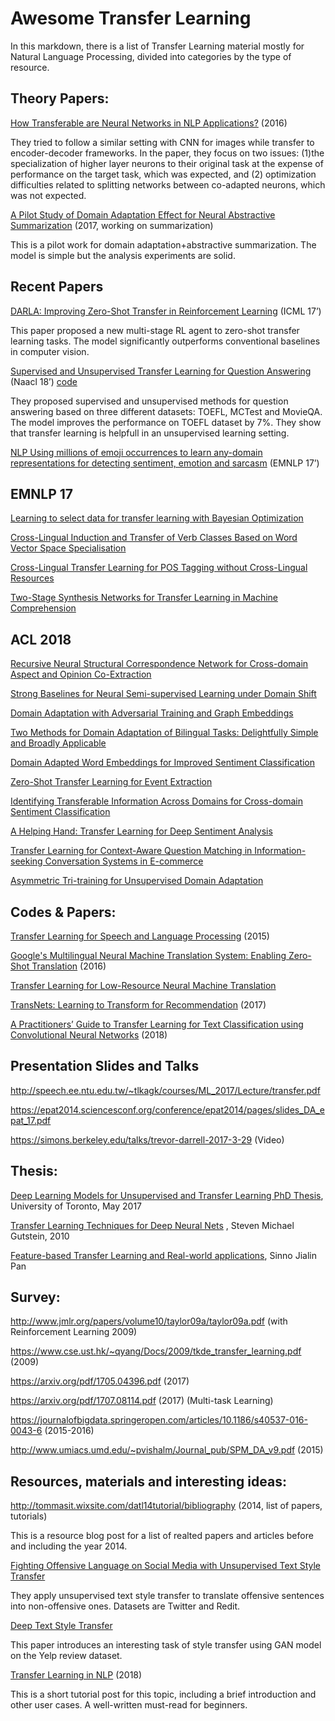 # Awesome Transfer Learning

In this markdown, there is a list of Transfer Learning material mostly for Natural Language Processing, divided into categories by the type of resource.



## Theory Papers:
[How Transferable are Neural Networks in NLP Applications?](https://arxiv.org/pdf/1411.1792.pdf) (2016)

They tried to follow a similar setting with CNN for images while transfer to encoder-decoder frameworks. In the paper, they focus on two issues: (1)the specialization of higher layer neurons to their original task at the expense of performance on the
target task, which was expected, and (2) optimization difficulties related to splitting networks between co-adapted neurons, which was not expected.

[A Pilot Study of Domain Adaptation Effect for Neural Abstractive Summarization](https://arxiv.org/abs/1707.07062) (2017, working on summarization)

This is a pilot work for domain adaptation+abstractive summarization. The model is simple but the analysis experiments are solid. 


## Recent Papers
[DARLA: Improving Zero-Shot Transfer in Reinforcement Learning](https://arxiv.org/abs/1707.08475) (ICML 17’)

This paper proposed a new multi-stage RL agent to zero-shot transfer learning tasks. The model significantly outperforms conventional baselines in computer vision.


[Supervised and Unsupervised Transfer Learning for Question Answering](https://arxiv.org/abs/1711.05345) (Naacl 18’) [code](https://github.com/chun5212021202/QACNN)

They proposed supervised and unsupervised methods for question answering based on three different datasets: TOEFL, MCTest and MovieQA. The model improves the performance on TOEFL dataset by 7%. They show that transfer learning is helpfull in an unsupervised learning setting. 


[NLP Using millions of emoji occurrences to learn any-domain representations for detecting sentiment, emotion and sarcasm](http://www.aclweb.org/anthology/D17-1169) (EMNLP 17’)



## EMNLP 17
[Learning to select data for transfer learning with Bayesian Optimization](https://www.aclweb.org/anthology/D17-1038)

[Cross-Lingual Induction and Transfer of Verb Classes Based on Word Vector Space Specialisation](http://aclweb.org/anthology/D17-1270)

[Cross-Lingual Transfer Learning for POS Tagging without Cross-Lingual Resources](https://aclanthology.coli.uni-saarland.de/papers/D17-1302/d17-1302)

[Two-Stage Synthesis Networks for Transfer Learning in Machine Comprehension](https://www.microsoft.com/en-us/research/wp-content/uploads/2017/07/emnlp17_SynNet.pdf)

## ACL 2018
[Recursive Neural Structural Correspondence Network for Cross-domain Aspect and Opinion Co-Extraction](http://aclweb.org/anthology/P18-1202)

[Strong Baselines for Neural Semi-supervised Learning under Domain Shift](https://aclanthology.info/papers/P18-1096/p18-1096)

[Domain Adaptation with Adversarial Training and Graph Embeddings](https://arxiv.org/pdf/1805.05151.pdf)

[Two Methods for Domain Adaptation of Bilingual Tasks: Delightfully Simple and Broadly Applicable](https://acl2018.org/paper/593/)

[Domain Adapted Word Embeddings for Improved Sentiment Classification](https://arxiv.org/pdf/1805.04576.pdf)

[Zero-Shot Transfer Learning for Event Extraction](https://drive.google.com/file/d/1jfRQEo3RvubwmmnNLa5vX7_DbtwwX7L_/view)

[Identifying Transferable Information Across Domains for Cross-domain Sentiment Classification](http://aclweb.org/anthology/P18-1089)

[A Helping Hand: Transfer Learning for Deep Sentiment Analysis](http://aclweb.org/anthology/P18-1235)

[Transfer Learning for Context-Aware Question Matching in Information-seeking Conversation Systems in E-commerce](http://aclweb.org/anthology/P18-2034)

[Asymmetric Tri-training for Unsupervised Domain Adaptation](https://arxiv.org/abs/1702.08400)


## Codes & Papers:
[Transfer Learning for Speech and Language Processing](https://arxiv.org/pdf/1511.06066.pdf) (2015)

[Google's Multilingual Neural Machine Translation System: Enabling Zero-Shot Translation](https://arxiv.org/pdf/1611.04558.pdf) (2016)

[Transfer Learning for Low-Resource Neural Machine Translation](https://aclweb.org/anthology/D16-1163)

[TransNets: Learning to Transform for Recommendation](https://arxiv.org/pdf/1704.02298.pdf) (2017)

[A Practitioners’ Guide to Transfer Learning for Text Classification using Convolutional Neural Networks](https://scirate.com/arxiv/1801.06480) (2018)

## Presentation Slides and Talks
http://speech.ee.ntu.edu.tw/~tlkagk/courses/ML_2017/Lecture/transfer.pdf

https://epat2014.sciencesconf.org/conference/epat2014/pages/slides_DA_epat_17.pdf


https://simons.berkeley.edu/talks/trevor-darrell-2017-3-29 (Video)



## Thesis:
[Deep Learning Models for Unsupervised and Transfer Learning PhD Thesis](http://www.cs.toronto.edu/~nitish/nitish_thesis.pdf), University of Toronto, May 2017

[Transfer Learning Techniques for Deep Neural Nets](http://www.cs.utep.edu/ofuentes/theses/Gutstein_Dissertation.pdf) , Steven Michael Gutstein, 2010

[Feature-based Transfer Learning and Real-world applications](https://pdfs.semanticscholar.org/171c/0aa92b49e27f661a9cb1dd990d2f529d21da.pdf), Sinno Jialin Pan

## Survey:
http://www.jmlr.org/papers/volume10/taylor09a/taylor09a.pdf (with Reinforcement Learning 2009)

https://www.cse.ust.hk/~qyang/Docs/2009/tkde_transfer_learning.pdf (2009)

https://arxiv.org/pdf/1705.04396.pdf (2017)

https://arxiv.org/pdf/1707.08114.pdf (2017) (Multi-task Learning)

https://journalofbigdata.springeropen.com/articles/10.1186/s40537-016-0043-6 (2015-2016)

http://www.umiacs.umd.edu/~pvishalm/Journal_pub/SPM_DA_v9.pdf (2015)

## Resources, materials and interesting ideas:
http://tommasit.wixsite.com/datl14tutorial/bibliography (2014, list of papers, tutorials)

This is a resource blog post for a list of realted papers and articles before and including the year 2014. 

[Fighting Offensive Language on Social Media with Unsupervised Text Style Transfer](https://arxiv.org/pdf/1805.07685.pdf)

They apply unsupervised text style transfer to translate offensive sentences into non-offensive ones. Datasets are Twitter and Redit. 

[Deep Text Style Transfer](http://www.cs.tau.ac.il/~joberant/teaching/advanced_nlp_spring_2018/past_projects/style_transfer.pdf)

This paper introduces an interesting task of style transfer using GAN model on the Yelp review dataset.  

[Transfer Learning in NLP](https://blog.feedly.com/transfer-learning-in-nlp/) (2018) 

This is a short tutorial post for this topic, including a brief introduction and other user cases. A well-written must-read for beginners. 
